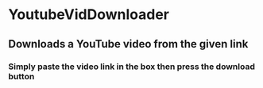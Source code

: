# YoutubeVidDownloader
## Downloads a YouTube video from the given link
### Simply paste the video link in the box then press the download button
